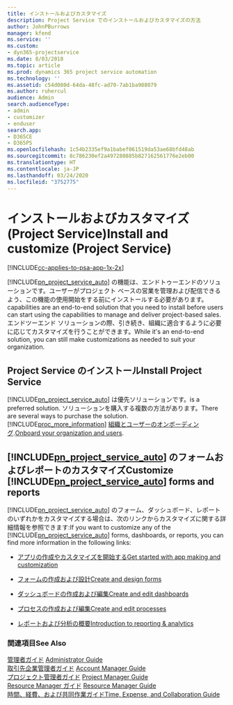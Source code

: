 ```yaml
---
title: インストールおよびカスタマイズ
description: Project Service でのインストールおよびカスタマイズの方法
author: JohnPBurrows
manager: kfend
ms.service: ''
ms.custom:
- dyn365-projectservice
ms.date: 8/03/2018
ms.topic: article
ms.prod: dynamics 365 project service automation
ms.technology: ''
ms.assetid: c54d080d-64da-48fc-ad70-7ab1ba988079
ms.author: ruhercul
audience: Admin
search.audienceType:
- admin
- customizer
- enduser
search.app:
- D365CE
- D365PS
ms.openlocfilehash: 1c54b2335ef9a1babef061519da53ae68bfd48ab
ms.sourcegitcommit: 8c786230ef2a497280885b827162561776e2eb00
ms.translationtype: HT
ms.contentlocale: ja-JP
ms.lasthandoff: 03/24/2020
ms.locfileid: "3752775"
---
```

# <a name="install-and-customize-project-service"></a><span data-ttu-id="70030-103">インストールおよびカスタマイズ (Project Service)</span><span class="sxs-lookup"><span data-stu-id="70030-103">Install and customize (Project Service)</span></span>

[!INCLUDE[cc-applies-to-psa-app-1x-2x](../includes/cc-applies-to-psa-app-1x-2x.md)]

[!INCLUDE[pn_project_service_auto](../includes/pn-project-service-auto.md)] <span data-ttu-id="70030-104">の機能は、エンドトゥーエンドのソリューションです。ユーザーがプロジェクト ベースの営業を管理および配信できるよう、この機能の使用開始をする前にインストールする必要があります。</span><span class="sxs-lookup"><span data-stu-id="70030-104">capabilities are an end-to-end solution that you need to install before users can start using the capabilities to manage and deliver project-based sales.</span></span> <span data-ttu-id="70030-105">エンドツーエンド ソリューションの際、引き続き、組織に適合するように必要に応じてカスタマイズを行うことができます。</span><span class="sxs-lookup"><span data-stu-id="70030-105">While it's an end-to-end solution, you can still make customizations as needed to suit your organization.</span></span>  
<!-- TODO: I expect to find the information on how to get and install this here. Please find that and add it here. Same for Project Service.--> 
  
## <a name="install-project-service"></a><span data-ttu-id="70030-106">Project Service のインストール</span><span class="sxs-lookup"><span data-stu-id="70030-106">Install Project Service</span></span>  
 [!INCLUDE[pn_project_service_auto](../includes/pn-project-service-auto.md)] <span data-ttu-id="70030-107">は優先ソリューションです。</span><span class="sxs-lookup"><span data-stu-id="70030-107">is a preferred solution.</span></span> <span data-ttu-id="70030-108">ソリューションを購入する複数の方法があります。</span><span class="sxs-lookup"><span data-stu-id="70030-108">There are several ways to purchase the solution.</span></span> [!INCLUDE[proc_more_information](../includes/proc-more-information.md)] <span data-ttu-id="70030-109">[組織とユーザーのオンボーディング](../admin/onboard-your-organization-and-users-to-dynamics-365-online.md).</span><span class="sxs-lookup"><span data-stu-id="70030-109">[Onboard your organization and users](../admin/onboard-your-organization-and-users-to-dynamics-365-online.md).</span></span>  
  
## <a name="customize-pn_project_service_auto-forms-and-reports"></a><span data-ttu-id="70030-110">[!INCLUDE[pn_project_service_auto](../includes/pn-project-service-auto.md)] のフォームおよびレポートのカスタマイズ</span><span class="sxs-lookup"><span data-stu-id="70030-110">Customize [!INCLUDE[pn_project_service_auto](../includes/pn-project-service-auto.md)] forms and reports</span></span>  
 <span data-ttu-id="70030-111">[!INCLUDE[pn_project_service_auto](../includes/pn-project-service-auto.md)] のフォーム、ダッシュボード、レポートのいずれかをカスタマイズする場合は、次のリンクからカスタマイズに関する詳細情報を参照できます:</span><span class="sxs-lookup"><span data-stu-id="70030-111">If you want to customize any of the [!INCLUDE[pn_project_service_auto](../includes/pn-project-service-auto.md)] forms, dashboards, or reports, you can find more information in the following links:</span></span>  
  
- [<span data-ttu-id="70030-112">アプリの作成やカスタマイズを開始する</span><span class="sxs-lookup"><span data-stu-id="70030-112">Get started with app making and customization</span></span>](../customize/getting-started-customization.md)  
  
- [<span data-ttu-id="70030-113">フォームの作成および設計</span><span class="sxs-lookup"><span data-stu-id="70030-113">Create and design forms</span></span>](../customize/create-design-forms.md)  
  
- [<span data-ttu-id="70030-114">ダッシュボードの作成および編集</span><span class="sxs-lookup"><span data-stu-id="70030-114">Create and edit dashboards</span></span>](../customize/create-edit-dashboards.md)  
  
- [<span data-ttu-id="70030-115">プロセスの作成および編集</span><span class="sxs-lookup"><span data-stu-id="70030-115">Create and edit processes</span></span>](../customize/guide-staff-through-common-tasks-processes.md)  
  
- [<span data-ttu-id="70030-116">レポートおよび分析の概要</span><span class="sxs-lookup"><span data-stu-id="70030-116">Introduction to reporting & analytics</span></span>](../analytics/reporting-analytics-with-dynamics-365.md)  
  
### <a name="see-also"></a><span data-ttu-id="70030-117">関連項目</span><span class="sxs-lookup"><span data-stu-id="70030-117">See Also</span></span>  
 <span data-ttu-id="70030-118">[管理者ガイド](../project-service/admin-guide.md) </span><span class="sxs-lookup"><span data-stu-id="70030-118">[Administrator Guide](../project-service/admin-guide.md) </span></span>  
 <span data-ttu-id="70030-119">[取引先企業管理者ガイド](../project-service/account-manager-guide.md) </span><span class="sxs-lookup"><span data-stu-id="70030-119">[Account Manager Guide](../project-service/account-manager-guide.md) </span></span>  
 <span data-ttu-id="70030-120">[プロジェクト管理者ガイド](../project-service/project-manager-guide.md) </span><span class="sxs-lookup"><span data-stu-id="70030-120">[Project Manager Guide](../project-service/project-manager-guide.md) </span></span>  
 <span data-ttu-id="70030-121">[Resource Manager ガイド](../project-service/resource-manager-guide.md) </span><span class="sxs-lookup"><span data-stu-id="70030-121">[Resource Manager Guide](../project-service/resource-manager-guide.md) </span></span>  
 [<span data-ttu-id="70030-122">時間、経費、および共同作業ガイド</span><span class="sxs-lookup"><span data-stu-id="70030-122">Time, Expense, and Collaboration Guide</span></span>](../project-service/time-expense-collaboration-guide.md)
